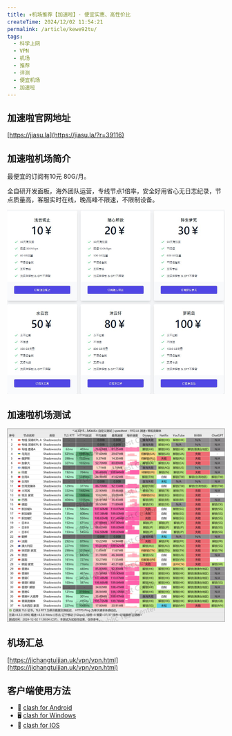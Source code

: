 ```yaml
---
title: ✈️机场推荐【加速啦】- 便宜实惠、高性价比
createTime: 2024/12/02 11:54:21
permalink: /article/kewe92tu/
tags:
  - 科学上网
  - VPN
  - 机场
  - 推荐
  - 评测
  - 便宜机场
  - 加速啦
---
```


## 加速啦官网地址

[https://jiasu.la](https://jiasu.la/?r=39116)

## 加速啦机场简介

最便宜的订阅有10元 80G/月。

全自研开发面板，海外团队运营，专线节点1倍率，安全好用省心无日志纪录，节点质量高，客服实时在线，晚高峰不限速，不限制设备。

![加速啦价格](images/机场推荐加速啦/image.png)

## 加速啦机场测试

![加速啦测试](images/机场推荐加速啦/image-1.png)

## 机场汇总

[https://jichangtuijian.uk/vpn/vpn.html](https://jichangtuijian.uk/vpn/vpn.html)

## 客户端使用方法

- 📱 [clash for Android](https://jichangtuijian.uk/article/clashforAndroid.html)
- 🖥 [clash for Windows](https://jichangtuijian.uk/article/clash.html)
- 🍎 [clash for IOS](https://jichangtuijian.uk/article/Shadowrocket.html)